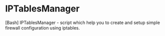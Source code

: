 # IPTablesManager
[Bash] IPTablesManager - script which help you to create and setup simple firewall configuration using iptables.  
